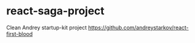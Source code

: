 # react-saga-project
Clean Andrey startup-kit project
https://github.com/andreystarkov/react-first-blood